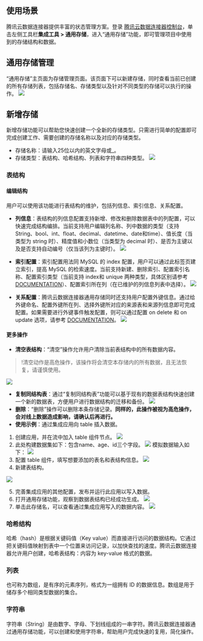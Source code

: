 ## 使用场景
腾讯云数据连接器提供丰富的状态管理方案。登录 [腾讯云数据连接器控制台](https://ipaas.cloud.tencent.com/statemanage)，单击左侧工具栏**集成工具 > 通用存储**，进入“通用存储”功能，即可管理项目中使用到的存储结构和数据。


## 通用存储管理
“通用存储”主页面为存储管理页面。该页面下可以新建存储，同时查看当前已创建的所有存储列表，包括存储名、存储类型以及针对不同类型的存储可以执行的操作。
![](https://qcloudimg.tencent-cloud.cn/raw/30801590d942d6e503e83398e7479efc.png)

## 新增存储
新增存储功能可以帮助您快速创建一个全新的存储类型。只需进行简单的配置即可完成创建工作、需要创建的存储名称以及对应的存储类型。
- 存储名称：请输入25位以内的英文字母或_。
- 存储类型：表结构、哈希结构、列表和字符串四种类型。
![](https://qcloudimg.tencent-cloud.cn/raw/c839865ac79dc21aff09aa002a9914f1.png)


### 表结构
#### 编辑结构
用户可以使用该功能进行表结构的维护，包括列信息、索引信息、关系配置。
- **列信息**：表结构的列信息配置支持新增、修改和删除数据表中的列配置，可以快速完成结构编排。当前支持用户编辑列名称、列中数据的类型（支持 String、bool、int、float、decimal、datetime、date和time）、值长度（当类型为 string 时）、精度值和小数位（当类型为 decimal 时）、是否为主键以及是否支持自动编号（仅当该列为主键时）。
![](https://qcloudimg.tencent-cloud.cn/raw/53605fa3dc66beb51126e0a4d47db5f1.png)

- **索引配置**：索引配置用法同 MySQL 的 index 配置，用户可以通过此标签页建立索引，提高 MySQL 的检索速度。当前支持新建、删除索引、配置索引名称、配置索引类型（当前支持 index和 unique 两种类型，具体区别请参考 [DOCUMENTATION](https://dev.mysql.com/doc/refman/8.0/en/create-index.html)）、配置索引所在列（在已维护的列信息列表中选择）。
![](https://qcloudimg.tencent-cloud.cn/raw/8a6a53913fb2f2eadc18ac717a62888d.png)

- **关系配置**：腾讯云数据连接器通用存储同时还支持用户配置外键信息。通过给外键命名、配置外键所在列、选择外键所对应的来源表和来源列信息即可完成配置。如果需要进行外键事件触发配置，则可以通过配置 on delete 和 on update 选项，请参考 [DOCUMENTATION](https://dev.mysql.com/doc/refman/8.0/en/create-index.html)。
![](https://qcloudimg.tencent-cloud.cn/raw/aa082fbae676a8d4095918f8bfb03fbb.png)
#### 更多操作
- **清空表结构**：“清空”操作允许用户清除当前表结构中的所有数据内容。
>!清空动作是高危操作，该操作将会清空本存储内的所有数据，且无法恢复，请谨慎使用。
>
![](https://qcloudimg.tencent-cloud.cn/raw/ac4cc5b6deb8fedf55f8a4571ddfd40e.png)
- **复制同结构表**：通过“复制同结构表”功能可以基于现有的数据表结构快速创建一个新的数据表，方便用户进行数据结构的迁移和备份。
![](https://qcloudimg.tencent-cloud.cn/raw/0edbb1d8e26a03078545bd6777dcbc89.png)
- **删除**：“删除”操作可以删除本条存储记录。**同样的，此操作被视为高危操作，会对线上数据造成影响，请确认后再进行。**
- **使用示例**：通过集成应用向 table 插入数据。
 1. 创建应用，并在流中加入 table 组件节点。
![](https://qcloudimg.tencent-cloud.cn/raw/bff6dc91a60f05dc421e46929ccb1db0.png)
 2. 此处构建数据集如下：包含name、age、id三个字段。
   ![](https://qcloudimg.tencent-cloud.cn/raw/7b0448052d08e4812c0d9f86fa1d8438.png)
	 模拟数据输入如下：
    ![](https://qcloudimg.tencent-cloud.cn/raw/42e2b2ad0ff86ef152067be3753cfd81.png)
 3. 配置 table 组件，填写想要添加的表名和表结构信息。
 ![](https://qcloudimg.tencent-cloud.cn/raw/97753784fc891b9aac19df74b129a36d.png) 
 4. 新建表结构。

   ![](https://qcloudimg.tencent-cloud.cn/raw/22913df74f052784ccd5725b31548183.png)
	
 5.  完善集成应用的其他配置，发布并运行此应用以写入数据。
 6.  打开通用存储功能，观察到数据表结构已经成功生成。
      ![](https://qcloudimg.tencent-cloud.cn/raw/26ccc67f368683c7db6a2d03f1c8a162.png)
 7. 单击此存储名，可以查看通过集成应用写入的数据内容。
![](https://qcloudimg.tencent-cloud.cn/raw/aba89d069d67bc27ecf2a7641a305ad1.png)


### 哈希结构
哈希（hash）是根据关键码值（Key value）而直接进行访问的数据结构。它通过把关键码值映射到表中一个位置来访问记录，以加快查找的速度。腾讯云数据连接器允许用户创建，哈希表结构：内容为 key-value 格式的数据。

### 列表
也可称为数组，是有序的元素序列，格式为一组拥有 ID 的数据信息。数组是用于储存多个相同类型数据的集合。

### 字符串
字符串（String）是由数字、字母、下划线组成的一串字符。腾讯云数据连接器通过通用存储功能，可以创建和使用字符串，帮助用户完成快速的复用，简化操作。
